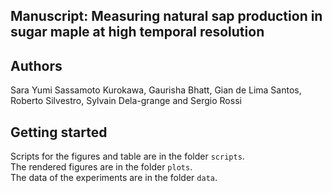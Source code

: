 ## Manuscript: Measuring natural sap production in sugar maple at high temporal resolution

## Authors
Sara Yumi Sassamoto Kurokawa, Gaurisha Bhatt, Gian de Lima Santos, Roberto Silvestro, Sylvain Dela-grange and Sergio Rossi 

## Getting started  

Scripts for the figures and table are in the folder `scripts`.  
The rendered figures are in the folder `plots`.  
The data of the experiments are in the folder `data`.

